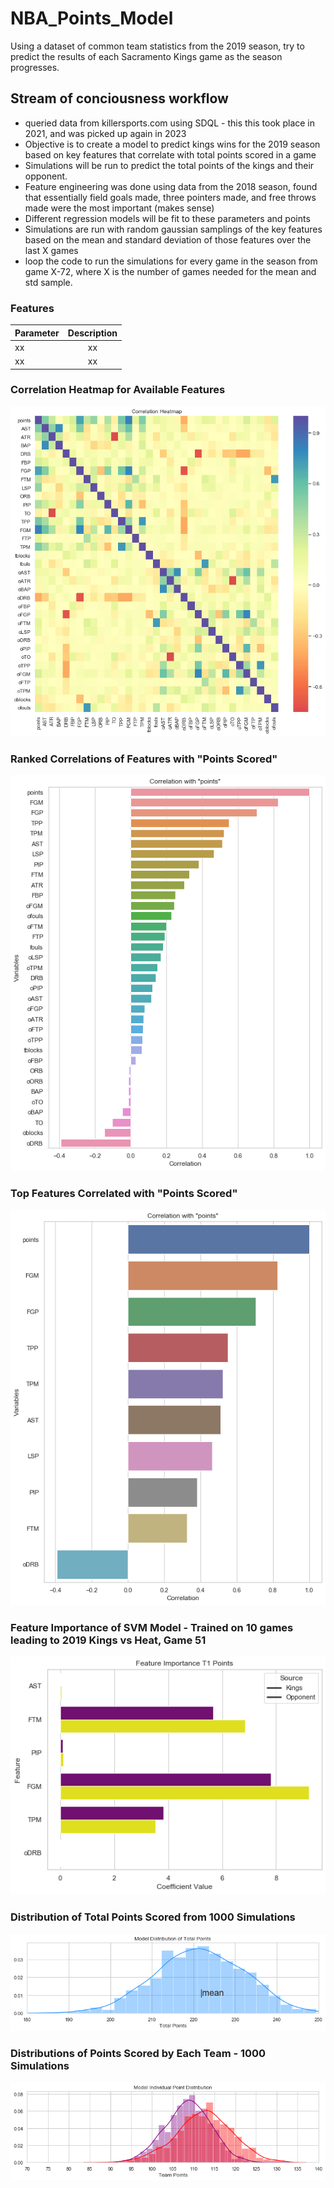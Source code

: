 # NBA_Points_Model
Using a dataset of common team statistics from the 2019 season, try to predict the results of each Sacramento Kings game as the season progresses.

## Stream of conciousness workflow
- queried data from killersports.com using SDQL - this this took place in 2021, and was picked up again in 2023
- Objective is to create a model to predict kings wins for the 2019 season based on key features that correlate with total points scored in a game
- Simulations will be run to predict the total points of the kings and their opponent.
- Feature engineering was done using data from the 2018 season, found that essentially field goals made, three pointers made, and free throws made were the most important (makes sense)
- Different regression models will be fit to these parameters and points
- Simulations are run with random gaussian samplings of the key features based on the mean and standard deviation of those features over the last X games
- loop the code to run the simulations for every game in the season from game X-72, where X is the number of games needed for the mean and std sample.

### Features
| Parameter | Description |
|:------------|:--------------:|
| xx |  xx  |
| xx |  xx  |
### Correlation Heatmap for Available Features
![](https://github.com/ebrodbeck/NBA_Points_Model/blob/main/Correlation%20Heatmap.png)
### Ranked Correlations of Features with "Points Scored"
![](https://github.com/ebrodbeck/NBA_Points_Model/blob/main/Correlation%20with%20Points%20-%20All%20NBA%20Data.png)
### Top Features Correlated with "Points Scored"
![](https://github.com/ebrodbeck/NBA_Points_Model/blob/main/Significant%20Features%20to%20Points%20Scored.png)
### Feature Importance of SVM Model - Trained on 10 games leading to 2019 Kings vs Heat, Game 51
![](https://github.com/ebrodbeck/NBA_Points_Model/blob/main/Feature%20importance%20-%20arbitraty%20team%202%20vs%20Kings.png)
### Distribution of Total Points Scored from 1000 Simulations
![](https://github.com/ebrodbeck/NBA_Points_Model/blob/main/Arbitrary%20Game%20-%20Total%20Points%20Distribution.png)
### Distributions of Points Scored by Each Team - 1000 Simulations
![](https://github.com/ebrodbeck/NBA_Points_Model/blob/main/Arbitrary%20Game%20-%20Team%20Points%20Distribution.png)
